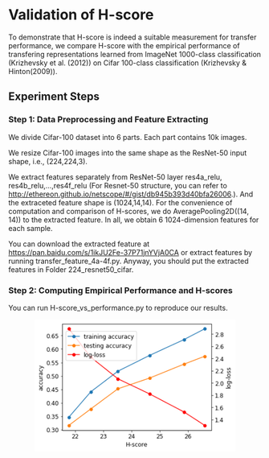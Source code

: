 # Validation of H-score
To demonstrate that H-score is indeed a suitable measurement for transfer performance, we compare H-score with the empirical 
performance of transfering representations learned from ImageNet 1000-class classification (Krizhevsky et al. (2012)) on Cifar
100-class classification (Krizhevsky & Hinton(2009)). 
## Experiment Steps
### Step 1: Data Preprocessing and Feature Extracting 
We divide Cifar-100 dataset into 6 parts. Each part contains 10k images.

We resize Cifar-100 images into the same shape as the ResNet-50 input shape, i.e., (224,224,3).

We extract features separately from ResNet-50 layer res4a_relu, res4b_relu,...,res4f_relu 
(For Resnet-50 structure, you can refer to http://ethereon.github.io/netscope/#/gist/db945b393d40bfa26006.). 
And the extraceted feature shape is (1024,14,14). For the convenience of computation and comparison of H-scores, 
we do AveragePooling2D((14, 14)) to the extracted feature. In all, we obtain 6 1024-dimension features for each sample.   

You can download the extracted feature at https://pan.baidu.com/s/1ikJU2Fe-37P71jnYVjA0CA or 
extract features by running transfer_feature_4a-4f.py. Anyway, you should put the extracted features in Folder 224_resnet50_cifar.

### Step 2: Computing Empirical Performance and H-scores
You can run H-score_vs_performance.py to reproduce our results. 
<div align="center">
  <img src="../results/h-score_performance.png" width="400px" />
</div>
